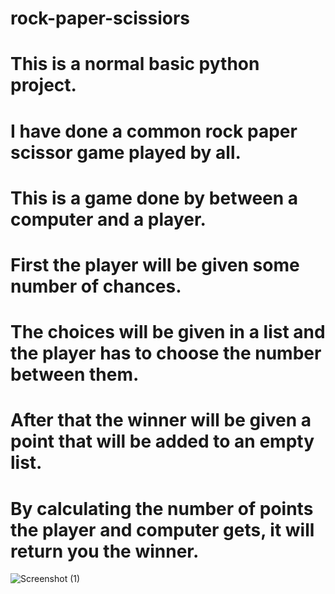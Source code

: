 # rock-paper-scissiors
# This is a normal basic python project.
# I have done a common rock paper scissor game played by all.
# This is a game done by between a computer and a player.
# First the player will be given some number of chances.
# The choices will be given in a list and the player has to choose the number between them.
# After that the winner will be given a point that will be added to an empty list.
# By calculating the number of points the player and computer gets, it will return you the winner.
![Screenshot (1)](https://user-images.githubusercontent.com/96358779/146662509-cc4d87e4-373b-489d-ab55-81d6fc507130.png)
